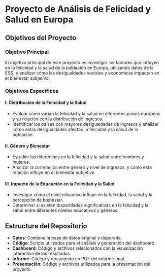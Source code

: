 # Proyecto de Análisis de Felicidad y Salud en Europa

## Objetivos del Proyecto

### Objetivo Principal
El objetivo principal de este proyecto es investigar los factores que influyen en la felicidad y la salud de la población en Europa, utilizando datos de la ESS, y analizar cómo las desigualdades sociales y económicas impactan en el bienestar subjetivo.

### Objetivos Específicos

#### I. Distribución de la Felicidad y la Salud
- Evaluar cómo varían la felicidad y la salud en diferentes países europeos y su relación con la distribución de ingresos.
- Identificar los países con mayores desigualdades de ingresos y analizar cómo estas desigualdades afectan la felicidad y la salud de la población.

#### II. Género y Bienestar
- Estudiar las diferencias en la felicidad y la salud entre hombres y mujeres.
- Analizar la correlación entre género y nivel de ingresos, y cómo esta relación influye en el bienestar subjetivo.

#### III. Impacto de la Educación en la Felicidad y la Salud
- Investigar cómo el nivel educativo influye en la felicidad, la salud y la percepción de bienestar.
- Determinar si existen disparidades significativas en la felicidad y la salud entre diferentes niveles educativos y géneros.

## Estructura del Repositorio

- **Datos**: Contiene la base de datos original y depurada.
- **Código**: Scripts utilizados para el análisis y generación del dashboard.
- **Dashboard**: Código y archivos relacionados con la visualización interactiva de los resultados.
- **Informe**: Código y documento en PDF del informe final.
- **Presentación**: Código y archivos utilizados para la presentación del proyecto.
